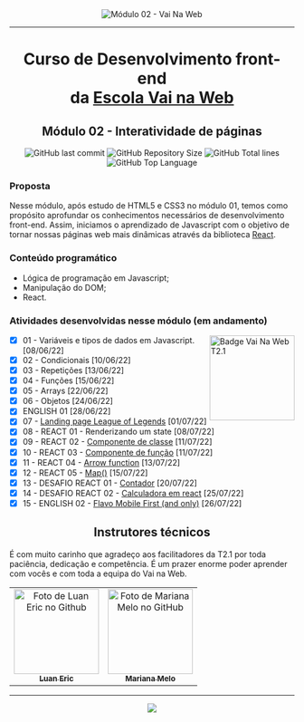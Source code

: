 <div align="center">
    <img src="https://i.ibb.co/KXxR09y/Script-1-c-pia-removebg-preview.png" alt="Módulo 02 - Vai Na Web">
</div>

---

# <div align="center">Curso de Desenvolvimento front-end <br>da <a href="https://www.vainaweb.com.br" alt="Site do Vai na Web" title="Vai na Web">Escola Vai na Web </a> </div>

## <div align="center">Módulo 02 - Interatividade de páginas</div>

<div align="center">
    <img alt="GitHub last commit" src="https://img.shields.io/github/last-commit/sophiacrds/Exercicios-JS-VNW-mod2?color=khaki">
    <img alt="GitHub Repository Size" src="https://img.shields.io/github/repo-size/sophiacrds/Exercicios-JS-VNW-mod2?color=white">
    <img alt="GitHub Total lines" src="https://img.shields.io/tokei/lines/github/sophiacrds/Exercicios-JS-VNW-mod2?color=white">
    <img alt="GitHub Top Language" src="https://img.shields.io/github/languages/top/sophiacrds/Exercicios-JS-VNW-mod2?color=white">

</div>

### Proposta

Nesse módulo, após estudo de HTML5 e CSS3 no módulo 01, temos como propósito aprofundar os conhecimentos necessários de desenvolvimento front-end. Assim, iniciamos o aprendizado de Javascript com o objetivo de tornar nossas páginas web mais dinâmicas através da biblioteca <a href="https://reactjs.org">React</a>.

### Conteúdo programático

-   Lógica de programação em Javascript;
-   Manipulação do DOM;
-   React.

### Atividades desenvolvidas nesse módulo (em andamento)

<img src="https://i.ibb.co/QpLTKSz/badge-M2-T2.png" alt="Badge Vai Na Web T2.1" width="150" align="right">

-   [x] 01 - Variáveis e tipos de dados em Javascript. [08/06/22]
-   [x] 02 - Condicionais [10/06/22]
-   [x] 03 - Repetições [13/06/22]
-   [x] 04 - Funções [15/06/22]
-   [x] 05 - Arrays [22/06/22]
-   [x] 06 - Objetos [24/06/22]
-   [x] ENGLISH 01 [28/06/22]
-   [x] 07 - <a href="https://sophiacrds.github.io/Landing-Page-LOL-VNW/">Landing page League of Legends</a> [01/07/22]
-   [x] 08 - REACT 01 - Renderizando um state [08/07/22]
-   [x] 09 - REACT 02 - <a href="https://codesandbox.io/s/react-03-e-04-bii07k?file=/src/App.js">Componente de classe</a> [11/07/22]
-   [x] 10 - REACT 03 - <a href="https://codesandbox.io/s/react-03-e-04-bii07k?file=/src/App.js">Componente de função</a> [11/07/22]
-   [x] 11 - REACT 04 - <a href="https://codesandbox.io/s/react4-nstm31?file=/src/App.js">Arrow function</a> [13/07/22]
-   [x] 12 - REACT 05 - <a href="https://codesandbox.io/s/react5-r9q8rh?file=/src/App.js">Map()</a> [15/07/22]
-   [x] 13 - DESAFIO REACT 01 - <a href="https://sophiacrds.github.io/Contador-React-VNW/">Contador</a> [20/07/22]
-   [x] 14 - DESAFIO REACT 02 - <a href="https://sophiacrds.github.io/Calculator-REACT/">Calculadora em react</a> [25/07/22]
-   [x] 15 - ENGLISH 02 - <a href="https://sophiacrds.github.io/Flavo-MobileFirst-VNW/">Flavo Mobile First (and only)</a> [26/07/22]

## <div align="center"> Instrutores técnicos </div>

É com muito carinho que agradeço aos facilitadores da T2.1 por toda paciência, dedicação e competência. É um prazer enorme poder aprender com vocês e com toda a equipa do Vai na Web.

<table align="center">
  <tr>
    <td align="center">
      <a href="https://github.com/Luan338">
        <img src="https://avatars.githubusercontent.com/u/75584515?v=4" width="150px;" alt="Foto de Luan Eric no Github"/><br>
        <sub>
          <b>Luan Eric</b>
        </sub>
      </a>
    </td>
    <td align="center" title="Mariana Melo">
      <a href="https://github.com/askmary">
        <img src="https://avatars.githubusercontent.com/u/93939350?v=4" width="150px;" alt="Foto de Mariana Melo no GitHub"/><br>
        <sub>
          <b>Mariana Melo</b>
        </sub>
      </a>
    </td>
  </tr>
</table>

---

<div align="center">
    <a href="https://www.linkedin.com/in/sophia-leão-733880101/" alt="Linkedin"><img src="https://img.shields.io/badge/-Sophia Leão-white?style=flat&logo=Linkedin&logoColor=black"></a>
</div>
